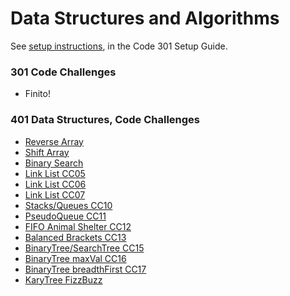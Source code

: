 # Data Structures and Algorithms

See [setup instructions](https://codefellows.github.io/setup-guide/code-301/3-code-challenges), in the Code 301 Setup Guide.

### 301 Code Challenges

 - Finito!

### 401 Data Structures, Code Challenges

- [Reverse Array](https://github.com/Vektur/data-structures-and-algorithms/pull/19)
- [Shift Array](https://github.com/Vektur/data-structures-and-algorithms/pull/20)
- [Binary Search](https://github.com/Vektur/data-structures-and-algorithms/pull/22)
- [Link List CC05](https://github.com/Vektur/data-structures-and-algorithms/pull/23)
- [Link List CC06](https://github.com/Vektur/data-structures-and-algorithms/pull/24)
- [Link List CC07](https://github.com/Vektur/data-structures-and-algorithms/pull/25)
- [Stacks/Queues CC10](https://github.com/Vektur/data-structures-and-algorithms/pull/26)
- [PseudoQueue CC11](https://github.com/Vektur/data-structures-and-algorithms/pull/27)
- [FIFO Animal Shelter CC12](https://github.com/Vektur/data-structures-and-algorithms/pull/30)
- [Balanced Brackets CC13](https://github.com/Vektur/data-structures-and-algorithms/pull/31)
- [BinaryTree/SearchTree CC15](https://github.com/Vektur/data-structures-and-algorithms/pull/33)
- [BinaryTree maxVal CC16](https://github.com/Vektur/data-structures-and-algorithms/pull/34)
- [BinaryTree breadthFirst CC17](https://github.com/Vektur/data-structures-and-algorithms/pull/35)
- [KaryTree FizzBuzz](https://github.com/Vektur/data-structures-and-algorithms/pull/36)
